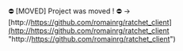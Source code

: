 ⛔ [MOVED] Project was moved ! ⛔ -> [http://https://github.com/romainrg/ratchet_client](http://https://github.com/romainrg/ratchet_client "http://https://github.com/romainrg/ratchet_client")
